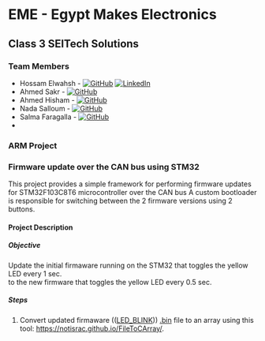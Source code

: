 # EME - Egypt Makes Electronics

## Class 3 SEITech Solutions

### Team Members
- Hossam Elwahsh - [![GitHub](https://img.shields.io/badge/github-%23121011.svg?style=flat&logo=github&logoColor=white)](https://github.com/HossamElwahsh) [![LinkedIn](https://img.shields.io/badge/linkedin-%230077B5.svg?style=flat&logo=linkedin&logoColor=white)](https://www.linkedin.com/in/hossam-elwahsh/)
- Ahmed Sakr - [![GitHub](https://img.shields.io/badge/github-%23121011.svg?style=flat&logo=github&logoColor=white)](https://github.com/Ahmeddsakrrr)
- Ahmed Hisham - [![GitHub](https://img.shields.io/badge/github-%23121011.svg?style=flat&logo=github&logoColor=white)](https://github.com/ahmedhish)
- Nada Salloum - [![GitHub](https://img.shields.io/badge/github-%23121011.svg?style=flat&logo=github&logoColor=white)](https://github.com/nadasalloum)
- Salma Faragalla - [![GitHub](https://img.shields.io/badge/github-%23121011.svg?style=flat&logo=github&logoColor=white)](https://github.com/SalmaFaragalla)
- 
### ARM Project
### Firmware update over the CAN bus using STM32
This project provides a simple framework for performing firmware updates for STM32F103C8T6 microcontroller over the CAN bus
A custom bootloader is responsible for switching between the 2 firmware versions using 2 buttons.
#### Project Description
##### Objective
Update the initial firmaware running on the STM32 that toggles the yellow LED every 1 sec.<br />
to the new firmware that toggles the yellow LED every 0.5 sec.
##### Steps
1. Convert updated firmaware (([LED_BLINK](https://github.com/HossamElwahsh/firmware_flash_using_can_with_custom_bootloader/tree/main/LED_BLINK))) [.bin](https://github.com/HossamElwahsh/firmware_flash_using_can_with_custom_bootloader/blob/main/LED_BLINK/Debug/LED_BLINK.bin)  file  to an array 
using this tool: https://notisrac.github.io/FileToCArray/.

